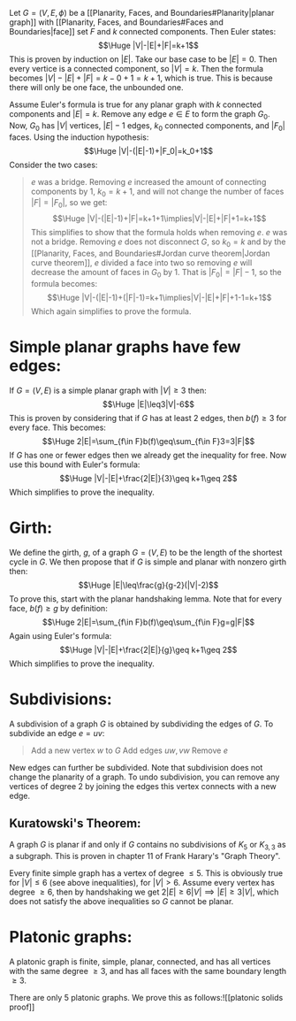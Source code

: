 Let $G=(V,E,\phi)$ be a [[Planarity, Faces, and Boundaries#Planarity|planar graph]] with [[Planarity, Faces, and Boundaries#Faces and Boundaries|face]] set $F$ and $k$ connected components. Then Euler states:$$\Huge |V|-|E|+|F|=k+1$$This is proven by induction on $|E|$. Take our base case to be $|E|=0$. Then every vertice is a connected component, so $|V|=k$. Then the formula becomes $|V|-|E|+|F|=k-0+1=k+1$, which is true. This is because there will only be one face, the unbounded one.

Assume Euler's formula is true for any planar graph with $k$ connected components and $|E|=k$. Remove any edge $e\in E$ to form the graph $G_0$. Now, $G_0$ has $|V|$ vertices, $|E|-1$ edges, $k_0$ connected components, and $|F_0|$ faces. Using the induction hypothesis:$$\Huge |V|-(|E|-1)+|F_0|=k_0+1$$Consider the two cases:
>$e$ was a bridge. Removing $e$ increased the amount of connecting components by $1$, $k_0=k+1$, and will not change the number of faces $|F|=|F_0|$, so we get:$$\Huge |V|-(|E|-1)+|F|=k+1+1\implies|V|-|E|+|F|+1=k+1$$This simplifies to show that the formula holds when removing $e$.
>$e$ was not a bridge. Removing $e$ does not disconnect $G$, so $k_0=k$ and by the [[Planarity, Faces, and Boundaries#Jordan curve theorem|Jordan curve theorem]], $e$ divided a face into two so removing $e$ will decrease the amount of faces in $G_0$ by $1$. That is $|F_0|=|F|-1$, so the formula becomes:$$\Huge |V|-(|E|-1)+(|F|-1)=k+1\implies|V|-|E|+|F|+1-1=k+1$$Which again simplifies to prove the formula.

# Simple planar graphs have few edges:

If $G=(V,E)$ is a simple planar graph with $|V|\geq 3$ then:$$\Huge |E|\leq3|V|-6$$This is proven by considering that if $G$ has at least $2$ edges, then $b(f)\geq 3$ for every face. This becomes:$$\Huge 2|E|=\sum_{f\in F}b(f)\geq\sum_{f\in F}3=3|F|$$If $G$ has one or fewer edges then we already get the inequality for free. Now use this bound with Euler's formula:$$\Huge |V|-|E|+\frac{2|E|}{3}\geq k+1\geq 2$$Which simplifies to prove the inequality.

# Girth:

We define the girth, $g$, of a graph $G=(V,E)$ to be the length of the shortest cycle in $G$. We then propose that if $G$ is simple and planar with nonzero girth then:$$\Huge |E|\leq\frac{g}{g-2}(|V|-2)$$To prove this, start with the planar handshaking lemma. Note that for every face, $b(f)\geq g$ by definition:$$\Huge 2|E|=\sum_{f\in F}b(f)\geq\sum_{f\in F}g=g|F|$$Again using Euler's formula:$$\Huge |V|-|E|+\frac{2|E|}{g}\geq k+1\geq 2$$Which simplifies to prove the inequality.

# Subdivisions:

A subdivision of a graph $G$ is obtained by subdividing the edges of $G$. To subdivide an edge $e=uv$:
> Add a new vertex $w$ to $G$
> Add edges $uw, vw$
> Remove $e$

New edges can further be subdivided. Note that subdivision does not change the planarity of a graph. To undo subdivision, you can remove any vertices of degree $2$ by joining the edges this vertex connects with a new edge.

## Kuratowski's Theorem:
A graph $G$ is planar if and only if $G$ contains no subdivisions of $K_5$ or $K_{3,3}$ as a subgraph. This is proven in chapter $11$ of Frank Harary's "Graph Theory".

Every finite simple graph has a vertex of degree $\leq 5$. This is obviously true for $|V|\leq 6$ (see above inequalities), for $|V|>6$. Assume every vertex has degree $\geq 6$, then by handshaking we get $2|E|\geq 6|V|\implies|E|\geq 3|V|$, which does not satisfy the above inequalities so $G$ cannot be planar.

# Platonic graphs:

A platonic graph is finite, simple, planar, connected, and has all vertices with the same degree $\geq3$, and has all faces with the same boundary length $\geq3$.

There are only $5$ platonic graphs. We prove this as follows:![[platonic solids proof]]